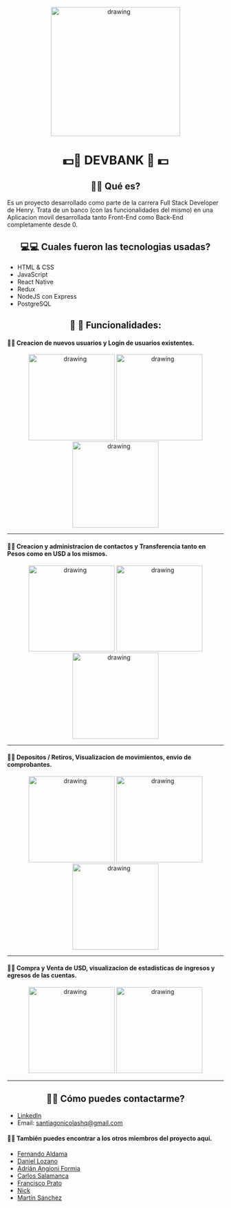 <div align="center">
  <img src="https://github.com/SantiagoNHQ/henryBank/blob/development/client/assets/logoBlanco.png?raw=true" alt="drawing" width="300"/>
</div>
<div align="center">
  
# 💵📱  DEVBANK  📱 💵 

</div>

<div align="center">

## 📌📌 Qué es? 
  
</div>

 Es un proyecto desarrollado como parte de la carrera Full Stack Developer de Henry.
 Trata de un banco (con las funcionalidades del mismo) en una Aplicacion movil desarrollada tanto Front-End como Back-End completamente desde 0. 

<div align="center">
  
## 💻💻 Cuales fueron las tecnologias usadas?

</div>

- HTML & CSS
- JavaScript
- React Native
- Redux
- NodeJS con Express
- PostgreSQL

<div align="center">

## 🎯 🎯  Funcionalidades:

</div>

####  📍🏁 Creacion de nuevos usuarios y Login de usuarios existentes.

<div align="center">
  <img src="https://github.com/SantiagoNHQ/henryBank/blob/development/img/Login.jpg?raw=true" alt="drawing" width="200">
  <img src="https://github.com/SantiagoNHQ/henryBank/blob/development/img/Consolidado.jpg?raw=true" alt="drawing" width="200"/>
  <img src="https://github.com/SantiagoNHQ/henryBank/blob/development/img/Cuentas.jpeg?raw=true" alt="drawing" width="200"/>
</div>

----------

####  📍🏁 Creacion y administracion de contactos y Transferencia tanto en Pesos como en USD a los mismos.

<div align="center">
  <img src="https://github.com/SantiagoNHQ/henryBank/blob/development/img/Contactos2.jpeg?raw=true" alt="drawing" width="200">
  <img src="https://github.com/SantiagoNHQ/henryBank/blob/development/img/Contactos.jpeg?raw=true" alt="drawing" width="200"/>
  <img src="https://github.com/SantiagoNHQ/henryBank/blob/development/img/Transfer.jpg?raw=true" alt="drawing" width="200"/>
</div>

----------

####  📍🏁 Depositos / Retiros, Visualizacion de movimientos, envio de comprobantes.

<div align="center">
  <img src="https://github.com/SantiagoNHQ/henryBank/blob/development/img/RecargarDinero.jpg?raw=true" alt="drawing" width="200">
  <img src="https://github.com/SantiagoNHQ/henryBank/blob/development/img/Transacciones.jpg?raw=true" alt="drawing" width="200"/>
  <img src="https://github.com/SantiagoNHQ/henryBank/blob/development/img/Share.jpeg?raw=true" alt="drawing" width="200"/>
</div>

----------

####  📍🏁 Compra y Venta de USD, visualizacion de estadisticas de ingresos y egresos de las cuentas.

<div align="center">
  <img src="https://github.com/SantiagoNHQ/henryBank/blob/development/img/CambioDivisas.jpg?raw=true" alt="drawing" width="200">
  <img src="https://github.com/SantiagoNHQ/henryBank/blob/development/img/Estadisticas.jpeg?raw=true" alt="drawing" width="200"/>
</div>

----------

<div align="center">

##  📲💥  Cómo puedes contactarme?

</div>

- <a href="https://www.linkedin.com/in/santiagohidalgo-dev/">LinkedIn</a>
- Email: santiagonicolashq@gmail.com

####  📍🏁 También puedes encontrar a los otros miembros del proyecto aquí.

- <a href="https://github.com/feraldama">Fernando Aldama</a>
- <a href="https://github.com/dafevilo">Daniel Lozano</a>
- <a href="https://github.com/AdrianDante">Adrián Angioni Formia</a>
- <a href="https://github.com/carlos2365">Carlos Salamanca</a>
- <a href="https://github.com/chulas21">Francisco Prato</a>
- <a href="https://github.com/nicktify">Nick</a>
- <a href="https://github.com/tinsanchez00/">Martín Sánchez</a>
